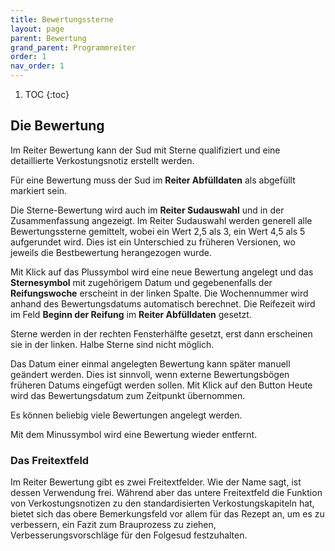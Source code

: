 ```yaml
---
title: Bewertungssterne
layout: page
parent: Bewertung
grand_parent: Programmreiter
order: 1
nav_order: 1
---
```


1. TOC
{:toc}

## Die Bewertung

Im Reiter Bewertung kann der Sud mit Sterne qualifiziert und eine detaillierte Verkostungsnotiz erstellt werden.

Für eine Bewertung muss der Sud im **Reiter Abfülldaten** als abgefüllt markiert sein.

Die Sterne-Bewertung wird auch im **Reiter Sudauswahl** und in der Zusammenfassung angezeigt. Im Reiter Sudauswahl werden generell alle Bewertungssterne gemittelt, wobei ein Wert 2,5 als 3, ein Wert 4,5 als 5 aufgerundet wird. Dies ist ein Unterschied zu früheren Versionen, wo jeweils die Bestbewertung herangezogen wurde.

Mit Klick auf das Plussymbol wird eine neue Bewertung angelegt und das **Sternesymbol** mit zugehörigem Datum und gegebenenfalls der **Reifungswoche** erscheint in der linken Spalte. Die Wochennummer wird anhand des Bewertungsdatums automatisch berechnet. Die Reifezeit wird im Feld **Beginn der Reifung** im **Reiter Abfülldaten** gesetzt.

Sterne werden in der rechten Fensterhälfte gesetzt, erst dann erscheinen sie in der linken. Halbe Sterne sind nicht möglich.

Das Datum einer einmal angelegten Bewertung kann später manuell geändert werden. Dies ist sinnvoll, wenn externe Bewertungsbögen früheren Datums eingefügt werden sollen. Mit Klick auf den Button Heute wird das Bewertungsdatum zum Zeitpunkt übernommen. 

Es können beliebig viele Bewertungen angelegt werden.

Mit dem Minussymbol wird eine Bewertung wieder entfernt.

### Das Freitextfeld

Im Reiter Bewertung gibt es zwei Freitextfelder. Wie der Name sagt, ist dessen Verwendung frei. Während aber das untere Freitextfeld die Funktion von Verkostungsnotizen zu den standardisierten Verkostungskapiteln hat, bietet sich das obere Bemerkungsfeld vor allem für das Rezept an, um es zu verbessern, ein Fazit zum Brauprozess zu ziehen, Verbesserungsvorschläge für den Folgesud festzuhalten.
